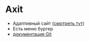 # Axit
- Адаптивный сайт [(смотреть тут)](https://drabovich.github.io/Project-2-Axit/)
- Есть меню бургер
- [документация Git](https://docs.github.com/en/get-started/writing-on-github/getting-started-with-writing-and-formatting-on-github/basic-writing-and-formatting-syntax)

